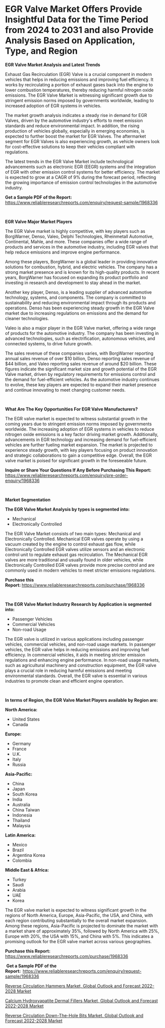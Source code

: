 <p><h1>EGR Valve Market Offers Provide Insightful Data for the Time Period from 2024 to 2031 and also Provide Analysis Based on Application, Type, and Region</h1></p><p><strong>EGR Valve Market Analysis and Latest Trends</strong></p>
<p><p>Exhaust Gas Recirculation (EGR) Valve is a crucial component in modern vehicles that helps in reducing emissions and improving fuel efficiency. It works by recirculating a portion of exhaust gases back into the engine to lower combustion temperatures, thereby reducing harmful nitrogen oxide emissions. The EGR Valve Market is witnessing significant growth due to stringent emission norms imposed by governments worldwide, leading to increased adoption of EGR systems in vehicles.</p><p>The market growth analysis indicates a steady rise in demand for EGR Valves, driven by the automotive industry's efforts to meet emission standards and reduce environmental impact. In addition, the rising production of vehicles globally, especially in emerging economies, is expected to further boost the market for EGR Valves. The aftermarket segment for EGR Valves is also experiencing growth, as vehicle owners look for cost-effective solutions to keep their vehicles compliant with regulations.</p><p>The latest trends in the EGR Valve Market include technological advancements such as electronic EGR (EEGR) systems and the integration of EGR with other emission control systems for better efficiency. The market is expected to grow at a CAGR of 9% during the forecast period, reflecting the growing importance of emission control technologies in the automotive industry.</p></p>
<p><strong>Get a Sample PDF of the Report:&nbsp;</strong> <a href="https://www.reliableresearchreports.com/enquiry/request-sample/1968336">https://www.reliableresearchreports.com/enquiry/request-sample/1968336</a></p>
<p>&nbsp;</p>
<p><strong>EGR Valve Major Market Players</strong></p>
<p><p>The EGR Valve market is highly competitive, with key players such as BorgWarner, Denso, Valeo, Delphi Technologies, Rheinmetall Automotive, Continental, Mahle, and more. These companies offer a wide range of products and services in the automotive industry, including EGR valves that help reduce emissions and improve engine performance.</p><p>Among these players, BorgWarner is a global leader in providing innovative solutions for combustion, hybrid, and electric vehicles. The company has a strong market presence and is known for its high-quality products. In recent years, BorgWarner has focused on expanding its product portfolio and investing in research and development to stay ahead in the market.</p><p>Another key player, Denso, is a leading supplier of advanced automotive technology, systems, and components. The company is committed to sustainability and reducing environmental impact through its products and operations. Denso has been experiencing steady growth in the EGR Valve market due to increasing regulations on emissions and the demand for cleaner technologies.</p><p>Valeo is also a major player in the EGR Valve market, offering a wide range of products for the automotive industry. The company has been investing in advanced technologies, such as electrification, autonomous vehicles, and connected systems, to drive future growth.</p><p>The sales revenue of these companies varies, with BorgWarner reporting annual sales revenue of over $10 billion, Denso reporting sales revenue of $44 billion, and Valeo reporting sales revenue of around $20 billion. These figures indicate the significant market size and growth potential of the EGR Valve market, driven by regulatory requirements for emissions control and the demand for fuel-efficient vehicles. As the automotive industry continues to evolve, these key players are expected to expand their market presence and continue innovating to meet changing customer needs.</p></p>
<p>&nbsp;</p>
<p><strong>What Are The Key Opportunities For EGR Valve Manufacturers?</strong></p>
<p><p>The EGR valve market is expected to witness substantial growth in the coming years due to stringent emission norms imposed by governments worldwide. The increasing adoption of EGR systems in vehicles to reduce nitrogen oxide emissions is a key factor driving market growth. Additionally, advancements in EGR technology and increasing demand for fuel-efficient vehicles are further fueling market expansion. The market is projected to experience steady growth, with key players focusing on product innovation and strategic collaborations to gain a competitive edge. Overall, the EGR valve market is poised for significant growth in the foreseeable future.</p></p>
<p><strong>Inquire or Share Your Questions If Any Before Purchasing This Report:</strong> <a href="https://www.reliableresearchreports.com/enquiry/pre-order-enquiry/1968336">https://www.reliableresearchreports.com/enquiry/pre-order-enquiry/1968336</a></p>
<p>&nbsp;</p>
<p><strong>Market Segmentation</strong></p>
<p><strong>The EGR Valve Market Analysis by types is segmented into:</strong></p>
<p><ul><li>Mechanical</li><li>Electronically Controlled</li></ul></p>
<p><p>The EGR Valve Market consists of two main types: Mechanical and Electronically Controlled. Mechanical EGR valves operate by using a vacuum created by the engine to control exhaust gas flow, while Electronically Controlled EGR valves utilize sensors and an electronic control unit to regulate exhaust gas recirculation. The Mechanical EGR valves are more traditional and usually found in older vehicles, while Electronically Controlled EGR valves provide more precise control and are commonly used in modern vehicles to meet stricter emissions regulations.</p></p>
<p><strong>Purchase this Report:&nbsp;</strong><a href="https://www.reliableresearchreports.com/purchase/1968336">https://www.reliableresearchreports.com/purchase/1968336</a></p>
<p>&nbsp;</p>
<p><strong>The EGR Valve Market Industry Research by Application is segmented into:</strong></p>
<p><ul><li>Passenger Vehicles</li><li>Commercial Vehicles</li><li>Non-road Usage</li></ul></p>
<p><p>The EGR valve is utilized in various applications including passenger vehicles, commercial vehicles, and non-road usage markets. In passenger vehicles, the EGR valve helps in reducing emissions and improving fuel efficiency. In commercial vehicles, it aids in meeting stricter emission regulations and enhancing engine performance. In non-road usage markets, such as agricultural machinery and construction equipment, the EGR valve plays a crucial role in reducing harmful emissions and meeting environmental standards. Overall, the EGR valve is essential in various industries to promote clean and efficient engine operation.</p></p>
<p>&nbsp;</p>
<p><strong>In terms of Region, the EGR Valve Market Players available by Region are:</strong></p>
<p>
    <p> <strong> North America: </strong>
        <ul>
            <li>United States</li>
            <li>Canada</li>
        </ul>
        </p> 
    <p> <strong> Europe: </strong>
        <ul>
            <li>Germany</li>
            <li>France</li>
            <li>U.K.</li>
            <li>Italy</li>
            <li>Russia</li>
        </ul>
        </p> 
    <p> <strong> Asia-Pacific: </strong>
        <ul>
            <li>China</li>
            <li>Japan</li>
            <li>South Korea</li>
            <li>India</li>
            <li>Australia</li>
            <li>China Taiwan</li>
            <li>Indonesia</li>
            <li>Thailand</li>
            <li>Malaysia</li>
        </ul>
        </p> 
    <p> <strong> Latin America: </strong>
        <ul>
            <li>Mexico</li>
            <li>Brazil</li>
            <li>Argentina Korea</li>
            <li>Colombia</li>
        </ul>
        </p> 
    <p> <strong> Middle East & Africa: </strong>
        <ul>
            <li>Turkey</li>
            <li>Saudi</li>
            <li>Arabia</li>
            <li>UAE</li>
            <li>Korea</li>
        </ul>
    </p>
    </p>
<p><p>The EGR valve market is expected to witness significant growth in the regions of North America, Europe, Asia-Pacific, the USA, and China, with each region contributing substantially to the overall market expansion. Among these regions, Asia-Pacific is projected to dominate the market with a market share of approximately 35%, followed by North America with 25%, Europe with 20%, the USA with 15%, and China with 5%. This indicates a promising outlook for the EGR valve market across various geographies.</p></p>
<p><strong>Purchase this Report: </strong><a href="https://www.reliableresearchreports.com/purchase/1968336">https://www.reliableresearchreports.com/purchase/1968336</a></p>
<p>&nbsp;<strong>Get a Sample PDF of the Report:&nbsp;&nbsp;</strong><a href="https://www.reliableresearchreports.com/enquiry/request-sample/1968336">https://www.reliableresearchreports.com/enquiry/request-sample/1968336</a></p>
<p><strong></strong></p>
<p><p><a href="https://view.publitas.com/reportprime-1/reverse-circulation-hammers-market-global-outlook-and-forecast-2022-2028-market-insights-market-players-and-forecast-till-2030/">Reverse Circulation Hammers Market, Global Outlook and Forecast 2022-2028 Market</a></p><p><a href="https://view.publitas.com/reportprime-1/calcium-hydroxyapatite-dermal-fillers-market-global-outlook-and-forecast-2022-2028-market-insights-market-players-and-forecast-till-2030/">Calcium Hydroxyapatite Dermal Fillers Market, Global Outlook and Forecast 2022-2028 Market</a></p><p><a href="https://view.publitas.com/reportprime-1/reverse-circulation-down-the-hole-bits-market-global-outlook-and-forecast-2022-2028-market-share-market-new-trends-analysis-report-by-type-by-application-by-end-use-by-region-and-segment-forecasts-2023-2030/">Reverse Circulation Down-The-Hole Bits Market, Global Outlook and Forecast 2022-2028 Market</a></p></p>
